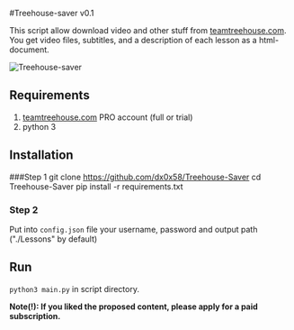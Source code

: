 #Treehouse-saver v0.1

This script allow download video and other stuff from [teamtreehouse.com](http://teamtreehouse.com//). 
You get video files, subtitles, and a description of each lesson as a html-document.

![Treehouse-saver](http://i.imgur.com/dmfmRS8.png?1 "Treehouse-saver")

## Requirements

1. [teamtreehouse.com](http://teamtreehouse.com//) PRO account (full or trial)
2. python 3

## Installation
###Step 1
	git clone https://github.com/dx0x58/Treehouse-Saver
	cd Treehouse-Saver
	pip install -r requirements.txt
### Step 2
Put into `config.json` file your username, password and output path ("./Lessons" by default)

## Run
`python3 main.py` in script directory.

**Note(!): If you liked the proposed content, please apply for a paid subscription.**